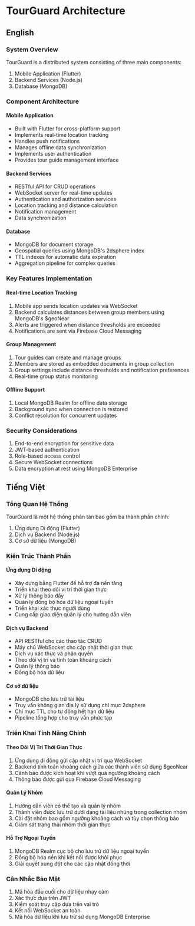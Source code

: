 # TourGuard Architecture

## English

### System Overview

TourGuard is a distributed system consisting of three main components:

1. Mobile Application (Flutter)
2. Backend Services (Node.js)
3. Database (MongoDB)

### Component Architecture

#### Mobile Application

- Built with Flutter for cross-platform support
- Implements real-time location tracking
- Handles push notifications
- Manages offline data synchronization
- Implements user authentication
- Provides tour guide management interface

#### Backend Services

- RESTful API for CRUD operations
- WebSocket server for real-time updates
- Authentication and authorization services
- Location tracking and distance calculation
- Notification management
- Data synchronization

#### Database

- MongoDB for document storage
- Geospatial queries using MongoDB's 2dsphere index
- TTL indexes for automatic data expiration
- Aggregation pipeline for complex queries

### Key Features Implementation

#### Real-time Location Tracking

1. Mobile app sends location updates via WebSocket
2. Backend calculates distances between group members using MongoDB's $geoNear
3. Alerts are triggered when distance thresholds are exceeded
4. Notifications are sent via Firebase Cloud Messaging

#### Group Management

1. Tour guides can create and manage groups
2. Members are stored as embedded documents in group collection
3. Group settings include distance thresholds and notification preferences
4. Real-time group status monitoring

#### Offline Support

1. Local MongoDB Realm for offline data storage
2. Background sync when connection is restored
3. Conflict resolution for concurrent updates

### Security Considerations

1. End-to-end encryption for sensitive data
2. JWT-based authentication
3. Role-based access control
4. Secure WebSocket connections
5. Data encryption at rest using MongoDB Enterprise

## Tiếng Việt

### Tổng Quan Hệ Thống

TourGuard là một hệ thống phân tán bao gồm ba thành phần chính:

1. Ứng dụng Di động (Flutter)
2. Dịch vụ Backend (Node.js)
3. Cơ sở dữ liệu (MongoDB)

### Kiến Trúc Thành Phần

#### Ứng dụng Di động

- Xây dựng bằng Flutter để hỗ trợ đa nền tảng
- Triển khai theo dõi vị trí thời gian thực
- Xử lý thông báo đẩy
- Quản lý đồng bộ hóa dữ liệu ngoại tuyến
- Triển khai xác thực người dùng
- Cung cấp giao diện quản lý cho hướng dẫn viên

#### Dịch vụ Backend

- API RESTful cho các thao tác CRUD
- Máy chủ WebSocket cho cập nhật thời gian thực
- Dịch vụ xác thực và phân quyền
- Theo dõi vị trí và tính toán khoảng cách
- Quản lý thông báo
- Đồng bộ hóa dữ liệu

#### Cơ sở dữ liệu

- MongoDB cho lưu trữ tài liệu
- Truy vấn không gian địa lý sử dụng chỉ mục 2dsphere
- Chỉ mục TTL cho tự động hết hạn dữ liệu
- Pipeline tổng hợp cho truy vấn phức tạp

### Triển Khai Tính Năng Chính

#### Theo Dõi Vị Trí Thời Gian Thực

1. Ứng dụng di động gửi cập nhật vị trí qua WebSocket
2. Backend tính toán khoảng cách giữa các thành viên sử dụng $geoNear
3. Cảnh báo được kích hoạt khi vượt quá ngưỡng khoảng cách
4. Thông báo được gửi qua Firebase Cloud Messaging

#### Quản Lý Nhóm

1. Hướng dẫn viên có thể tạo và quản lý nhóm
2. Thành viên được lưu trữ dưới dạng tài liệu nhúng trong collection nhóm
3. Cài đặt nhóm bao gồm ngưỡng khoảng cách và tùy chọn thông báo
4. Giám sát trạng thái nhóm thời gian thực

#### Hỗ Trợ Ngoại Tuyến

1. MongoDB Realm cục bộ cho lưu trữ dữ liệu ngoại tuyến
2. Đồng bộ hóa nền khi kết nối được khôi phục
3. Giải quyết xung đột cho các cập nhật đồng thời

### Cân Nhắc Bảo Mật

1. Mã hóa đầu cuối cho dữ liệu nhạy cảm
2. Xác thực dựa trên JWT
3. Kiểm soát truy cập dựa trên vai trò
4. Kết nối WebSocket an toàn
5. Mã hóa dữ liệu khi lưu trữ sử dụng MongoDB Enterprise
